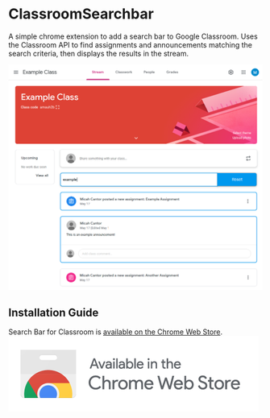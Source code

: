 # ClassroomSearchbar
A simple chrome extension to add a search bar to Google Classroom. Uses the Classroom API to find assignments and announcements matching the search criteria, then displays the results in the stream.

![example](https://raw.githubusercontent.com/micahcantor/ClassroomSearchbar/master/extension-example.png "Example Image")

## Installation Guide
Search Bar for Classroom is [available on the Chrome Web Store](https://raw.githubusercontent.com/micahcantor/ClassroomSearchbar/master/ChromeWebStoreBadge.png).
![webstore](https://github.com/micahcantor/ClassroomSearchbar/blob/master/ChromeWebStoreBadge.png "Webstore")



